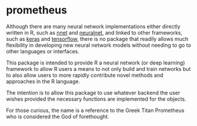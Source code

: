 # prometheus

Although there are many neural network implementations either directly
written in R, such as [nnet](https://CRAN.R-project.org/package=nnet) and 
[neuralnet](https://CRAN.R-project.org/package=neuralnet), and linked to
other frameworks, such as [keras](https://CRAN.R-project.org/package=keras)
and [tensorflow](https://CRAN.R-project.org/package=tensorflow), there is 
no package that readily allows much flexibility in developing new neural 
network models without needing to go to other languages or interfaces.

This package is intended to provide R a neural network (or deep learning)
framework to allow R users a means to not only build and train networks but
to also allow users to more rapidly contribute novel methods and approaches
in the R language.

The intention is to allow this package to use whatever backend the user
wishes provided the necessary functions are implemented for the objects.

For those curious, the name is a reference to the Greek Titan Prometheus
who is considered the God of forethought.
